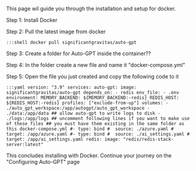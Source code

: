 This page wil guide you through the installation and setup for docker.

Step 1: 
Install Docker

Step 2:
Pull the latest image from docker 

`:::shell
 docker pull significantgravitas/auto-gpt`

Step 3:
Create a folder for Auto-GPT inside the container??

Step 4:
In the folder create a new file and name it "docker-compose.yml"

Step 5:
Open the file you just created and copy the following code to it

`:::yaml
 version: "3.9"
 services:
   auto-gpt:
     image: significantgravitas/auto-gpt
     depends_on:
       - redis
     env_file:
       - .env
     environment:
       MEMORY_BACKEND: ${MEMORY_BACKEND:-redis}
       REDIS_HOST: ${REDIS_HOST:-redis}
     profiles: ["exclude-from-up"]
     volumes:
       - ./auto_gpt_workspace:/app/autogpt/auto_gpt_workspace
       - ./data:/app/data
       ## allow auto-gpt to write logs to disk
       - ./logs:/app/logs
       ## uncomment following lines if you want to make use of these files
       ## you must have them existing in the same folder as this docker-compose.yml
       #- type: bind
       #  source: ./azure.yaml
       #  target: /app/azure.yaml
       #- type: bind
       #  source: ./ai_settings.yaml
       #  target: /app/ai_settings.yaml
   redis:
     image: "redis/redis-stack-server:latest"`

This concludes installing with Docker. Continue your journey on the "Configuring Auto-GPT" page